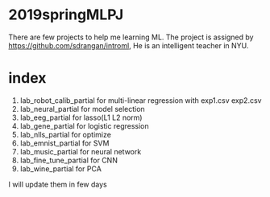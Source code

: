 # 2019springMLPJ
There are few projects to help me learning ML.
The project is assigned by https://github.com/sdrangan/introml, He is an intelligent teacher in NYU.
# index
1. lab_robot_calib_partial  for multi-linear regression with exp1.csv exp2.csv
2. lab_neural_partial       for model selection
3. lab_eeg_partial          for lasso(L1 L2 norm)
4. lab_gene_partial         for logistic regression
5. lab_nlls_partial         for optimize
6. lab_emnist_partial       for SVM
7. lab_music_partial        for neural network
8. lab_fine_tune_partial    for CNN
9. lab_wine_partial         for PCA

I will update them in few days
